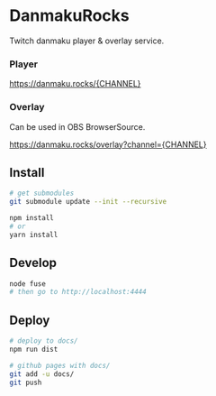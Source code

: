 # DanmakuRocks

Twitch danmaku player & overlay service.

### Player

https://danmaku.rocks/{CHANNEL}

### Overlay

Can be used in OBS BrowserSource.

https://danmaku.rocks/overlay?channel={CHANNEL}

## Install

```sh
# get submodules
git submodule update --init --recursive

npm install
# or
yarn install
```

## Develop

```sh
node fuse
# then go to http://localhost:4444
```

## Deploy

```sh
# deploy to docs/
npm run dist

# github pages with docs/
git add -u docs/
git push
```
